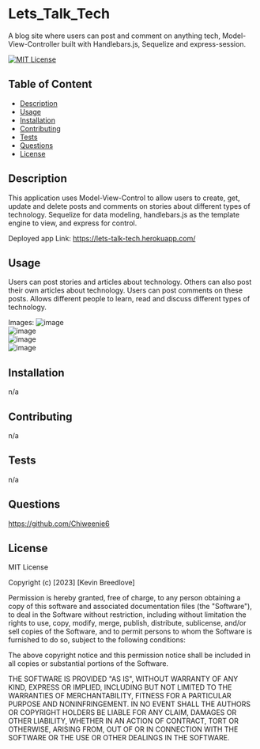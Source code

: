 # Lets_Talk_Tech
A blog site where users can post and comment on anything tech, Model-View-Controller built with Handlebars.js, Sequelize and express-session.


[![MIT License](https://img.shields.io/badge/License-MIT-blue)]((https://opensource.org/licenses/MIT))

## Table of Content
  - [Description](#Description)
  - [Usage](#Usage)
  - [Installation](#Installation)
  - [Contributing](#Contributing)
  - [Tests](#Tests)
  - [Questions](#Questions)
  - [License](#License)

## Description
  This application uses Model-View-Control to allow users to create, get, update and delete posts and comments on stories about different types of technology. Sequelize for data modeling, handlebars.js as the template engine to view, and express for control.
  
  Deployed app Link:   https://lets-talk-tech.herokuapp.com/
  


## Usage
  Users can post stories and articles about technology. Others can also post their own articles about technology. Users can post comments on these posts. Allows different people to learn, read and discuss different types of technology.
  
  Images:  ![image](https://user-images.githubusercontent.com/113393706/224158350-bc8b99f6-2d2e-44d4-a008-18c7d0aa931f.png)  
  ![image](https://user-images.githubusercontent.com/113393706/224160284-fbf9c153-fa99-4ef1-ad60-ac3a37d1f760.png)  
  ![image](https://user-images.githubusercontent.com/113393706/224160582-e14b8f1c-a9ee-4314-a7e4-326b5bca5bc4.png)  
  ![image](https://user-images.githubusercontent.com/113393706/224160956-44dce512-103a-4cd9-a8cf-ef79ffa266d7.png)




  

   


## Installation
  n/a

## Contributing
  n/a

## Tests
  n/a

## Questions
  https://github.com/Chiweenie6  

## License
  MIT License

Copyright (c) [2023] [Kevin Breedlove]

Permission is hereby granted, free of charge, to any person obtaining a copy
of this software and associated documentation files (the "Software"), to deal
in the Software without restriction, including without limitation the rights
to use, copy, modify, merge, publish, distribute, sublicense, and/or sell
copies of the Software, and to permit persons to whom the Software is
furnished to do so, subject to the following conditions:

The above copyright notice and this permission notice shall be included in all
copies or substantial portions of the Software.

THE SOFTWARE IS PROVIDED "AS IS", WITHOUT WARRANTY OF ANY KIND, EXPRESS OR
IMPLIED, INCLUDING BUT NOT LIMITED TO THE WARRANTIES OF MERCHANTABILITY,
FITNESS FOR A PARTICULAR PURPOSE AND NONINFRINGEMENT. IN NO EVENT SHALL THE
AUTHORS OR COPYRIGHT HOLDERS BE LIABLE FOR ANY CLAIM, DAMAGES OR OTHER
LIABILITY, WHETHER IN AN ACTION OF CONTRACT, TORT OR OTHERWISE, ARISING FROM,
OUT OF OR IN CONNECTION WITH THE SOFTWARE OR THE USE OR OTHER DEALINGS IN THE
SOFTWARE.
